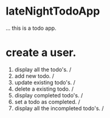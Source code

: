 # lateNightTodoApp
...
this is a todo app.
# create a user.
1. display all the todo's.  /
2. add new todo.            /
3. update existing todo's. /
4. delete a existing todo. /
5. display completed todo's.   /
6. set a todo as completed.   /
7. display all the incompleted todo's. /
